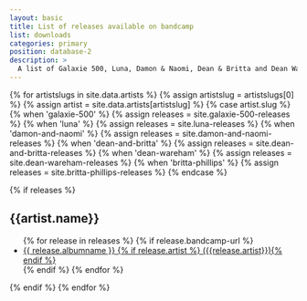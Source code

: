 ```yaml
---
layout: basic
title: List of releases available on bandcamp
list: downloads
categories: primary
position: database-2
description: >
  A list of Galaxie 500, Luna, Damon & Naomi, Dean & Britta and Dean Wareham shows that are available to buy or stream on bandcamp.
---
```



{% for artistslugs in site.data.artists %}
	{% assign artistslug = artistslugs[0] %}
	{% assign artist = site.data.artists[artistslug] %}
	{% case artist.slug %}
	{% when 'galaxie-500' %}
		{% assign releases = site.galaxie-500-releases %}
	{% when 'luna' %}
		{% assign releases = site.luna-releases %}
	{% when 'damon-and-naomi' %}
		{% assign releases = site.damon-and-naomi-releases %}
	{% when 'dean-and-britta' %}
		{% assign releases = site.dean-and-britta-releases %}
	{% when 'dean-wareham' %}
		{% assign releases = site.dean-wareham-releases %}
	{% when 'britta-phillips' %}
		{% assign releases = site.britta-phillips-releases %}
	{% endcase %}
	
{% if releases %}
<h2>{{artist.name}}</h2>
<ul class="list-group">
{% for release in releases %}
    {% if release.bandcamp-url %}
        <li class="list-group-item"><a href="{{ release.url | prepend: site.baseurl }}">{{ release.albumname }} {% if release.artist %} ({{release.artist}}){% endif %}</a></li>
    {% endif %}
{% endfor %}
</ul>
{% endif %}
{% endfor %}
